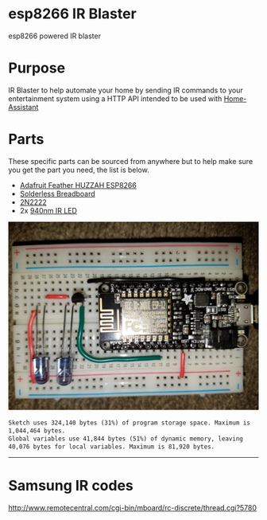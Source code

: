# esp8266 IR Blaster
esp8266 powered IR blaster

# Purpose
IR Blaster to help automate your home by sending IR commands to your entertainment system using a HTTP API intended to be used with [Home-Assistant](https://home-assistant.io)

# Parts
These specific parts can be sourced from anywhere but to help make sure you get the part you need, the list is below.
  * [Adafruit Feather HUZZAH ESP8266](https://learn.adafruit.com/adafruit-feather-huzzah-esp8266/overview)
  * [Solderless Breadboard](https://www.amazon.com/BB400-Solderless-Plug-BreadBoard-tie-points/dp/B0040Z1ERO)
  * [2N2222](https://www.amazon.com/gp/product/B00R1M3DA4/)
  * 2x [940nm IR LED](https://www.amazon.com/LED-Infrared-940nm-25-pack/dp/B00GC585IQ/)

![Top down view of build](/schematic.jpg "Top down view")


```
Sketch uses 324,140 bytes (31%) of program storage space. Maximum is 1,044,464 bytes.
Global variables use 41,844 bytes (51%) of dynamic memory, leaving 40,076 bytes for local variables. Maximum is 81,920 bytes.
```

----
# Samsung IR codes
http://www.remotecentral.com/cgi-bin/mboard/rc-discrete/thread.cgi?5780
